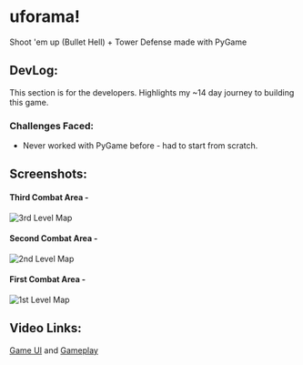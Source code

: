 # uforama!
Shoot 'em up (Bullet Hell) + Tower Defense made with PyGame

## DevLog:

This section is for the developers. Highlights my ~14 day journey to building this game.

### Challenges Faced:

* Never worked with PyGame before - had to start from scratch.

## Screenshots:

#### Third Combat Area - 
![3rd Level Map](https://i.ibb.co/V20X6xw/Screenshot-2022-06-12-215829.png)

#### Second Combat Area - 
![2nd Level Map](https://i.ibb.co/KqzpSjr/Screenshot-2022-06-12-220050.png)

#### First Combat Area - 
![1st Level Map](https://i.ibb.co/fCVnxXg/Screenshot-2022-06-12-220226.png)

## Video Links:

[Game UI](https://vimeo.com/719602849) and [Gameplay](https://vimeo.com/719602810)